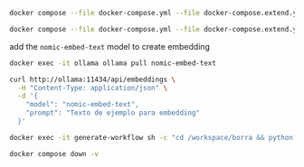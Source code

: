 ```sh
docker compose --file docker-compose.yml --file docker-compose.extend.yml --profile gpu-nvidia build
```

```sh
docker compose --file docker-compose.yml --file docker-compose.extend.yml --profile gpu-nvidia up
```

add the `nomic-embed-text` model to create embedding

```sh
docker exec -it ollama ollama pull nomic-embed-text
```

```sh
curl http://ollama:11434/api/embeddings \
  -H "Content-Type: application/json" \
  -d '{
    "model": "nomic-embed-text",
    "prompt": "Texto de ejemplo para embedding"
  }'

```

```sh
docker exec -it generate-workflow sh -c "cd /workspace/borra && python temp.py"
```

```sh
docker compose down -v
```